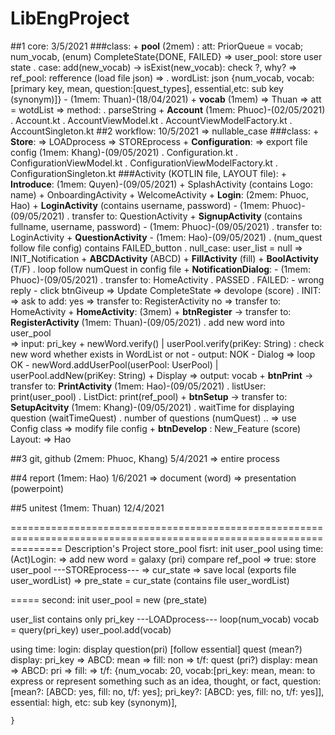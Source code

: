 # LibEngProject
##1 core:  3/5/2021
	###class:
		+ **pool** (2mem) : att: PriorQueue<Vocab> = vocab; num_vocab, (enum) CompleteState{DONE, FAILED}
			=> user_pool: store user state 
				. case: add(new_vocab) -> isExist(new_vocab): check ?, why?
			=> ref_pool: refference (load file json) => 
				. wordList: json {num_vocab, vocab:[primary key, mean, question:[quest_types], essential,etc: sub key (synonym)]} - (1mem: Thuan)-(18/04/2021)
		+ **vocab** (1mem) => Thuan
			=> att = wotdList
			=> method: 
				. parseString
		+ **Account** (1mem: Phuoc)-(02/05/2021)
			. Account.kt
			. AccountViewModel.kt
			. AccountViewModelFactory.kt
			. AccountSingleton.kt
##2 workflow: 10/5/2021
=> nullable_case
	###class: 
		+ **Store**: 
			=> LOADprocess
			=> STOREprocess
		+ **Configuration**: => export file config (1mem: Khang)-(09/05/2021)
			. Configuration.kt
			. ConfigurationViewModel.kt
			. ConfigurationViewModelFactory.kt
			. ConfigurationSingleton.kt
	###Activity (KOTLIN file, LAYOUT file):
		+ **Introduce**: (1mem: Quyen)-(09/05/2021)
			+ SplashActivity (contains Logo: name)
			+ OnboardingActivity
			+ WelcomeActivity
		+ **Login**: (2mem: Phuoc, Hao)
			+ **LoginActivity** (contains username, password) - (1mem: Phuoc)-(09/05/2021)
				. transfer to: QuestionActivity
			+ **SignupActivity** (contains fullname, username, password) - (1mem: Phuoc)-(09/05/2021)
				. transfer to: LoginActivity
			+ **QuestionActivity** - (1mem: Hao)-(09/05/2021)
				. (num_quest follow file config) contains FAILED_button
				. null_case: user_list = null => INIT_Notification
				+ **ABCDActivity** (ABCD)
				+ **FillActivity** (fill)
				+ **BoolActivity** (T/F)
				. loop follow numQuest in config file
			+ **NotificationDialog**: - (1mem: Phuoc)-(09/05/2021)
				. transfer to: HomeActivity
				. PASSED 
				. FAILED:
					- wrong reply
					- click btnGiveup  => Update CompleteState => devolope (score)
				. INIT: 
					=> ask to add: 
						yes => transfer to: RegisterActivity
						no  => transfer to: HomeActivity
		+ **HomeActivity**: (3mem)
			+ **btnRegister** 	-> transfer to: **RegisterActivity** (1mem: Thuan)-(09/05/2021)
				. add new word into user_pool 	
				=> input: 	pri_key
					+ newWord.verify() | userPool.verify(priKey: String) : check new word whether exists in WordList or not 
						- output: 
						NOK - Dialog => loop
						OK 	- newWord.addUserPool(userPool: UserPool) | userPool.addNew(priKey: String)
					+ Display 						=> output: 	vocab
			+ **btnPrint** 		-> transfer to: **PrintActivity** (1mem: Hao)-(09/05/2021)
				. listUser: print(user_pool)
				. ListDict: print(ref_pool)
			+ **btnSetup** 		-> transfer to: **SetupAcitvity** (1mem: Khang)-(09/05/2021)
				. waitTime for displaying question (waitTimeQuest)
				. number of questions (numQuest)
				..
				=> use Config class => modify file config
			+ **btnDevelop**	:  New_Feature (score)
	Layout: => Hao

##3 git, github (2mem: Phuoc, Khang) 5/4/2021
 => entire process

##4 report (1mem: Hao) 1/6/2021
 => document 		(word)
 => presentation 	(powerpoint)

##5 unitest (1mem: Thuan) 12/4/2021

=====================================================================================================================
Description's Project
store_pool
fisrt: init user_pool
using time: 
(Act)Login: 
=> add new word = galaxy (pri)
compare ref_pool => true: store user_pool 
---STOREprocess---
=> cur_state => save local (exports file user_wordList) => pre_state = cur_state (contains file user_wordList)

=====
second: init user_pool = new  (pre_state)

user_list contains only pri_key
---LOADprocess---
loop(num_vocab)
	vocab = query(pri_key)
	user_pool.add(vocab)

using time: login: display question(pri) [follow essential]
quest (mean?)
display: pri_key
=> ABCD: mean
=> fill: non
=> t/f: 
quest (pri?)
display: mean
=> ABCD: pri
=> fill: 
=> t/f: {num_vocab: 20, 
	 vocab:[pri_key: mean,
		mean: to express or represent something such as an idea, thought, or fact, 
		question: [mean?: [ABCD: yes, fill: no, t/f: yes]; pri_key?: [ABCD: yes, fill: no, t/f: yes]],
		essential: high,
		etc: sub key (synonym)],
		
	}


